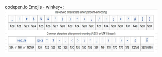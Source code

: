 codepen.io
Emojis - winkey+;
![alt text](https://github.com/jniranjanreddy/html/blob/main/unicode.JPG)
